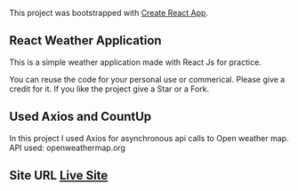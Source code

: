 This project was bootstrapped with [Create React App](https://github.com/facebook/create-react-app).

## React Weather Application

This is a simple weather application made with React Js for practice.

You can reuse the code for your personal use or commerical. Please give a credit for it. If you like the project give a Star or a Fork.

## Used Axios and CountUp

In this project I used Axios for asynchronous api calls to Open weather map.
API used: openweathermap.org

## Site URL [Live Site](https://app.netlify.com/sites/react-weather-app-kamal)
